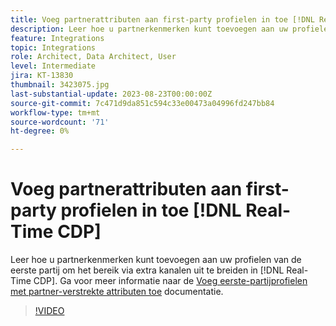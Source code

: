 ```yaml
---
title: Voeg partnerattributen aan first-party profielen in toe [!DNL Real-Time CDP]
description: Leer hoe u partnerkenmerken kunt toevoegen aan uw profielen van de eerste partij om het bereik via extra kanalen uit te breiden in [!DNL Real-Time CDP].
feature: Integrations
topic: Integrations
role: Architect, Data Architect, User
level: Intermediate
jira: KT-13830
thumbnail: 3423075.jpg
last-substantial-update: 2023-08-23T00:00:00Z
source-git-commit: 7c471d9da851c594c33e00473a04996fd247bb84
workflow-type: tm+mt
source-wordcount: '71'
ht-degree: 0%

---
```


# Voeg partnerattributen aan first-party profielen in toe [!DNL Real-Time CDP]

Leer hoe u partnerkenmerken kunt toevoegen aan uw profielen van de eerste partij om het bereik via extra kanalen uit te breiden in [!DNL Real-Time CDP]. Ga voor meer informatie naar de [Voeg eerste-partijprofielen met partner-verstrekte attributen toe](https://experienceleague.adobe.com/docs/experience-platform/rtcdp/use-cases/partner-data/supplement-first-party-profiles.html) documentatie.

>[!VIDEO](https://video.tv.adobe.com/v/3423075/?learn=on)
